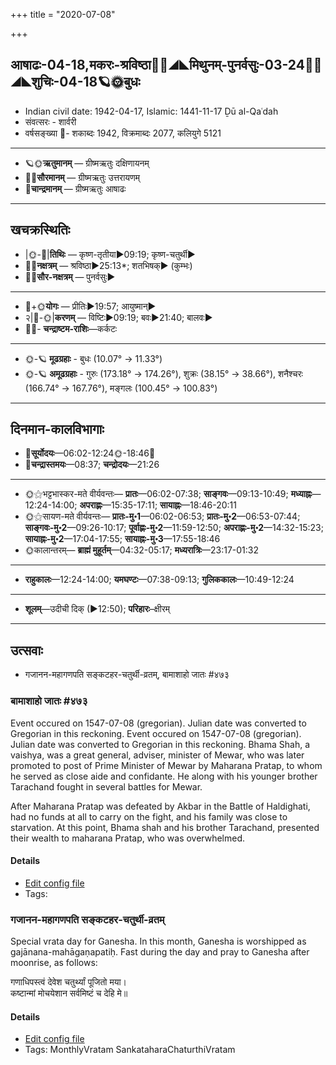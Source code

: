 +++
title = "2020-07-08"

+++
## आषाढः-04-18,मकरः-श्रविष्ठा🌛🌌◢◣मिथुनम्-पुनर्वसुः-03-24🌌🌞◢◣शुचिः-04-18🪐🌞बुधः
- Indian civil date: 1942-04-17, Islamic: 1441-11-17 Ḏū al-Qaʿdah
- संवत्सरः - शार्वरी
- वर्षसङ्ख्या 🌛- शकाब्दः 1942, विक्रमाब्दः 2077, कलियुगे 5121
___________________
- 🪐🌞**ऋतुमानम्** — ग्रीष्मऋतुः दक्षिणायनम्
- 🌌🌞**सौरमानम्** — ग्रीष्मऋतुः उत्तरायणम्
- 🌛**चान्द्रमानम्** — ग्रीष्मऋतुः आषाढः
___________________


## खचक्रस्थितिः
- |🌞-🌛|**तिथिः** — कृष्ण-तृतीया►09:19; कृष्ण-चतुर्थी►  
- 🌌🌛**नक्षत्रम्** — श्रविष्ठा►25:13*; शतभिषक्► (कुम्भः)  
- 🌌🌞**सौर-नक्षत्रम्** — पुनर्वसुः►  
___________________
- 🌛+🌞**योगः** — प्रीतिः►19:57; आयुष्मान्►  
- २|🌛-🌞|**करणम्** — विष्टिः►09:19; बवः►21:40; बालवः►  
- 🌌🌛- **चन्द्राष्टम-राशिः**—कर्कटः  
___________________
- 🌞-🪐 **मूढग्रहाः** - बुधः (10.07° → 11.33°)
- 🌞-🪐 **अमूढग्रहाः** - गुरुः (173.18° → 174.26°), शुक्रः (38.15° → 38.66°), शनैश्चरः (166.74° → 167.76°), मङ्गलः (100.45° → 100.83°)
___________________


## दिनमान-कालविभागाः
- 🌅**सूर्योदयः**—06:02-12:24🌞️-18:46🌇  
- 🌛**चन्द्रास्तमयः**—08:37; **चन्द्रोदयः**—21:26  
___________________
- 🌞⚝भट्टभास्कर-मते वीर्यवन्तः— **प्रातः**—06:02-07:38; **साङ्गवः**—09:13-10:49; **मध्याह्नः**—12:24-14:00; **अपराह्णः**—15:35-17:11; **सायाह्नः**—18:46-20:11  
- 🌞⚝सायण-मते वीर्यवन्तः— **प्रातः-मु॰1**—06:02-06:53; **प्रातः-मु॰2**—06:53-07:44; **साङ्गवः-मु॰2**—09:26-10:17; **पूर्वाह्णः-मु॰2**—11:59-12:50; **अपराह्णः-मु॰2**—14:32-15:23; **सायाह्नः-मु॰2**—17:04-17:55; **सायाह्नः-मु॰3**—17:55-18:46  
- 🌞कालान्तरम्— **ब्राह्मं मुहूर्तम्**—04:32-05:17; **मध्यरात्रिः**—23:17-01:32  
___________________
- **राहुकालः**—12:24-14:00; **यमघण्टः**—07:38-09:13; **गुलिककालः**—10:49-12:24  
___________________
- **शूलम्**—उदीची दिक् (►12:50); **परिहारः**–क्षीरम्  
___________________

## उत्सवाः
- गजानन-महागणपति सङ्कटहर-चतुर्थी-व्रतम्, बामाशाहो जातः #४७३
### बामाशाहो जातः #४७३

Event occured on 1547-07-08 (gregorian). Julian date was converted to Gregorian in this reckoning. Event occured on 1547-07-08 (gregorian). Julian date was converted to Gregorian in this reckoning. Bhama Shah, a vaishya, was a great general, adviser, minister of Mewar, who was later promoted to post of Prime Minister of Mewar by Maharana Pratap, to whom he served as close aide and confidante. He along with his younger brother Tarachand fought in several battles for Mewar.

After Maharana Pratap was defeated by Akbar in the Battle of Haldighati, had no funds at all to carry on the fight, and his family was close to starvation. At this point, Bhama shah and his brother Tarachand, presented their wealth to maharana Pratap, who was overwhelmed.

#### Details
- [Edit config file](https://github.com/jyotisham/adyatithi/blob/master/mahApuruSha/xatra-later/julian/day/06/28/bAmAshAho_jAtaH.toml)
- Tags: 


### गजानन-महागणपति सङ्कटहर-चतुर्थी-व्रतम्

Special vrata day for Ganesha. In this month, Ganesha is worshipped as gajānana-mahāgaṇapatiḥ. Fast during the day and pray to Ganesha after moonrise, as follows:

गणाधिपस्त्वं देवेश चतुर्थ्यां पूजितो मया।  
कष्टान्मां मोचयेशान सर्वमिष्टं च देहि मे॥



#### Details
- [Edit config file](https://github.com/jyotisham/adyatithi/blob/master/devatA/gaNapati/description_only/gajAnana-mahAgaNapati_saGkaTahara-caturthI-vratam.toml)
- Tags: MonthlyVratam SankataharaChaturthiVratam


